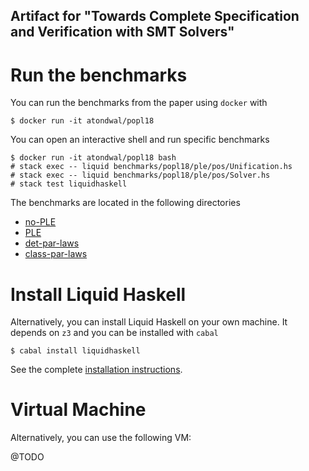Artifact for "Towards Complete Specification and Verification with SMT Solvers"
--------------------------------------------------------------------------------

# Run the benchmarks

You can run the benchmarks from the paper using `docker` with
```
$ docker run -it atondwal/popl18
```

You can open an interactive shell and run specific benchmarks
```
$ docker run -it atondwal/popl18 bash
# stack exec -- liquid benchmarks/popl18/ple/pos/Unification.hs
# stack exec -- liquid benchmarks/popl18/ple/pos/Solver.hs
# stack test liquidhaskell
```

The benchmarks are located in the following directories

- [no-PLE](https://github.com/ucsd-progsys/liquidhaskell/tree/popl18/benchmarks/popl18/nople)
- [PLE](https://github.com/ucsd-progsys/liquidhaskell/tree/popl18/benchmarks/popl18/ple)
- [det-par-laws](https://github.com/iu-parfunc/lvars/tree/verified)
- [class-par-laws](https://github.com/iu-parfunc/verified-instances/tree/popl18)

# Install Liquid Haskell

Alternatively, you can install Liquid Haskell on your own machine. It depends on `z3` and you can be installed with `cabal`
```
$ cabal install liquidhaskell
```

See the complete [installation instructions](https://github.com/ucsd-progsys/liquidhaskell/blob/develop/INSTALL.md).

# Virtual Machine

Alternatively, you can use the following VM:

@TODO
